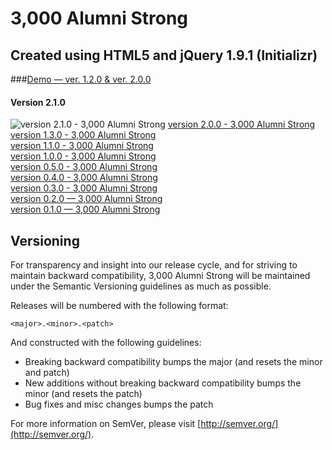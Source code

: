 3,000 Alumni Strong
===================

## Created using HTML5 and jQuery 1.9.1 (Initializr)

###[Demo — ver. 1.2.0 & ver. 2.0.0](http://kkirsche.github.io/3-000_Alumni_Strong/)

#### Version 2.1.0
![version 2.1.0 - 3,000 Alumni Strong](http://i.imgur.com/4lTMYyo.jpg "3,000 Alumni Strong")
[version 2.0.0 - 3,000 Alumni Strong](http://i.imgur.com/CIoDykC.jpg "3,000 Alumni Strong")<br />
[version 1.3.0 - 3,000 Alumni Strong](http://i.imgur.com/z0hHNpY.jpg "3,000 Alumni Strong")<br />
[version 1.1.0 - 3,000 Alumni Strong](http://i.imgur.com/JcG4qBI.jpg "3,000 Alumni Strong")<br />
[version 1.0.0 - 3,000 Alumni Strong](http://i.imgur.com/ldtkprf.jpg "3,000 Alumni Strong")<br />
[version 0.5.0 - 3,000 Alumni Strong](http://i.imgur.com/ycPNk67.jpg "3,000 Alumni Strong")<br />
[version 0.4.0 - 3,000 Alumni Strong](http://i.imgur.com/0FnBthK.jpg "3,000 Alumni Strong")<br />
[version 0.3.0 - 3,000 Alumni Strong](http://i.imgur.com/W1sdlmw.jpg "3,000 Alumni Strong")<br />
[version 0.2.0 — 3,000 Alumni Strong](http://i.imgur.com/SrrG093.jpg "3,000 Alumni Strong")<br />
[version 0.1.0 — 3,000 Alumni Strong](http://i.imgur.com/ctigLrQ.jpg "3,000 Alumni Strong")

## Versioning

For transparency and insight into our release cycle, and for striving to maintain backward compatibility, 3,000 Alumni Strong will be maintained under the Semantic Versioning guidelines as much as possible.

Releases will be numbered with the following format:

`<major>.<minor>.<patch>`

And constructed with the following guidelines:

* Breaking backward compatibility bumps the major (and resets the minor and patch)
* New additions without breaking backward compatibility bumps the minor (and resets the patch)
* Bug fixes and misc changes bumps the patch

For more information on SemVer, please visit [http://semver.org/](http://semver.org/).